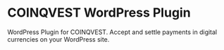 # COINQVEST WordPress Plugin
WordPress Plugin for COINQVEST. Accept and settle payments in digital currencies on your WordPress site.
